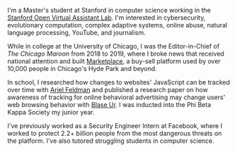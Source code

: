 I'm a Master's student at Stanford in computer science working in the [Stanford Open Virtual Assistant Lab](https://oval.cs.stanford.edu). I'm interested in cybersecurity, evolutionary computation, complex adaptive systems, online abuse, natural language processing, YouTube, and journalism.

While in college at the University of Chicago, I was the Editor-in-Chief of *The Chicago Maroon* from 2018 to 2019, where I broke news that received national attention and built [Marketplace](https://marketplace.chicagomaroon.com/), a buy-sell platform used by over 10,000 people in Chicago's Hyde Park and beyond.

In school, I researched how changes to websites' JavaScript can be tracked over time with [Ariel Feldman](http://arifeldman.com/) and published a research paper on how awareness of tracking for online behavioral advertising may change users' web browsing behavior with [Blase Ur](https://blaseur.com). I was inducted into the Phi Beta Kappa Society my junior year.

I've previously worked as a Security Engineer Intern at Facebook, where I worked to protect 2.2+ billion people from the most dangerous threats on the platform. I've also tutored struggling students in computer science.
